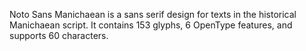 Noto Sans Manichaean is a sans serif design for texts in the historical Manichaean script. It contains 153 glyphs, 6 OpenType features, and supports 60 characters.